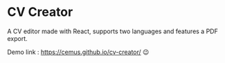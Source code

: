 # CV Creator

A CV editor made with React, supports two languages and features a PDF export.

Demo link : https://cemus.github.io/cv-creator/ :wink:
